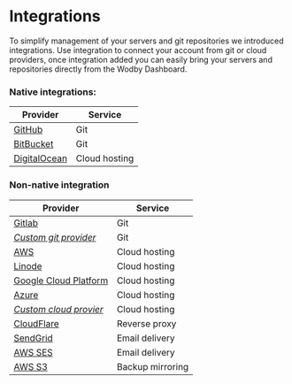 # Integrations

To simplify management of your servers and git repositories we introduced integrations. Use integration to connect your account from git or cloud providers, once integration added you can easily bring your servers and repositories directly from the Wodby Dashboard.
 
### Native integrations:

| Provider                                 | Service       |
| ---                                      | ---           |
| [GitHub](../git/connect/github.md)       | Git           |
| [BitBucket](../git/connect/bitbucket.md) | Git           |
| [DigitalOcean](../servers/connect/do.md) | Cloud hosting |

### Non-native integration

| Provider                                          | Service          |
| ---                                               | ---              |
| [Gitlab](/git/connect/gitlab.md)                  | Git              |
| [_Custom git provider_](/git/connect/custom.md)   | Git              |
| [AWS](/cloud/aws/connect.md)                      | Cloud hosting    |
| [Linode](/cloud/linode/README.md)                 | Cloud hosting    |
| [Google Cloud Platform](/cloud/gcp/README.md)     | Cloud hosting    |
| [Azure](/cloud/azure/README.md)                   | Cloud hosting    |
| [_Custom cloud provier_](/cloud/custom/README.md) | Cloud hosting    |
| [CloudFlare](cloudflare.md)                       | Reverse proxy    |
| [SendGrid](sendgrid.md)                           | Email delivery   |
| [AWS SES](/cloud/aws/ses.md)                      | Email delivery   |
| [AWS S3](/cloud/aws/s3.md)                        | Backup mirroring |